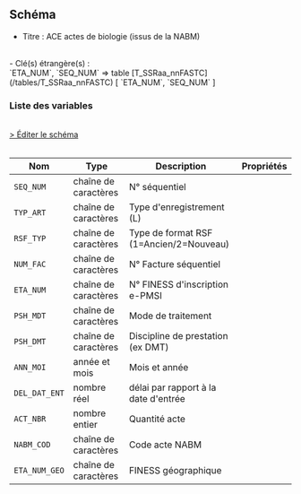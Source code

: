 ## Schéma

- Titre : ACE actes de biologie (issus de la NABM)
<br />
- Clé(s) étrangère(s) : <br />
`ETA_NUM`, `SEQ_NUM` => table [T_SSRaa_nnFASTC](/tables/T_SSRaa_nnFASTC) [ `ETA_NUM`, `SEQ_NUM` ]<br />

### Liste des variables
<br />
<div>
    <a href="https://gitlab.com/healthdatahub/schema-snds/edit/master/schemas/PMSI/PMSI%20SSR/T_SSRaa_nnFLSTC.json"  
    arget="_blank" rel="noopener noreferrer">> Éditer le schéma</a>
    <OutboundLink />
</div>
<br />

Nom|Type|Description|Propriétés
-|-|-|-
`SEQ_NUM`|chaîne de caractères|N° séquentiel||
`TYP_ART`|chaîne de caractères|Type d&#x27;enregistrement (L)||
`RSF_TYP`|chaîne de caractères|Type de format RSF (1&#x3D;Ancien/2&#x3D;Nouveau)||
`NUM_FAC`|chaîne de caractères|N° Facture séquentiel||
`ETA_NUM`|chaîne de caractères|N° FINESS d&#x27;inscription e-PMSI||
`PSH_MDT`|chaîne de caractères|Mode de traitement||
`PSH_DMT`|chaîne de caractères|Discipline de prestation (ex DMT)||
`ANN_MOI`|année et mois|Mois et année||
`DEL_DAT_ENT`|nombre réel|délai par rapport à la date d&#x27;entrée||
`ACT_NBR`|nombre entier|Quantité acte||
`NABM_COD`|chaîne de caractères|Code acte NABM||
`ETA_NUM_GEO`|chaîne de caractères|FINESS géographique||


